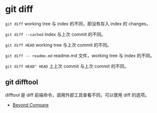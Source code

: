 # git diff

`git diff`
working tree 与 index 的不同，即没有存入 index 的 changes。

`git diff --cached`
index 与上次 commit 的不同。

`git diff HEAD`
working tree 与上次 commit 的不同。

`git diff -- readme.md`
readme.md 文件，working tree 与 index 的不同。

`git diff HEAD^ HEAD`
上上次 commit 与上次 commit 的不同。

## git difftool

difftool 是 diff 前端命令，调用外部工具查看不同，可以使用 diff 的选项。

- [Beyond Compare](../../software/bcompare/index.md)
